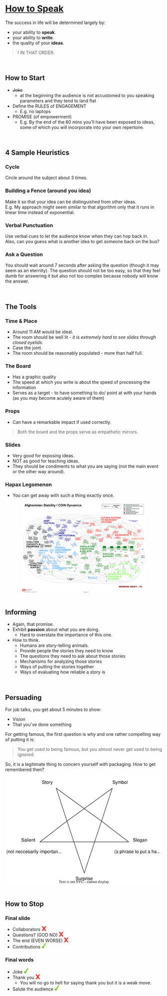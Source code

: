 # [How to Speak](https://www.youtube.com/watch?v=Unzc731iCUY&t=37s)

The success in life will be determined largely by:

- your ability to **speak**.
- your ability to **write**.
- the quality of your **ideas**.

> ! IN THAT ORDER.

<br>

## How to Start

- ~~Joke~~
  - at the beginning the audience is not accustomed to you speaking parameters and they tend to land flat
- Define the RULES of ENGAGEMENT
  - E.g. no laptops
- PROMISE (of empowerment)
  - E.g. By the end of the 60 mins you'll have been exposed to ideas, some of which you will incorporate into your own repertoire.

<br>

## 4 Sample Heuristics

### Cycle

Circle around the subject about 3 times.

### Building a Fence (around you idea)

Make it so that your idea can be distinguished from other ideas. <br>
E.g. My approach might seem similar to that algorithm only that it runs in linear time instead of exponential.

### Verbal Punctuation

Use verbal cues to let the audience know when they can hop back in. <br>
Also, can you guess what is another idea to get someone back on the bus?

### Ask a Question

You should wait around 7 seconds after asking the question (though it may seem as an eternity). The question should not be too easy, so that they feel dumb for answering it but also not too complex because nobody will know the answer.

<br>

## The Tools

### Time & Place

- Around 11 AM would be ideal.
- The room should be well lit - *it is extremely hard to see slides through closed eyelids*.
- Case the joint.
- The room should be reasonably populated - more than half full.

### The Board

- Has a graphic quality
- The speed at which you write is about the speed of processing the information
- Serves as a target - to have something to do/ point at with your hands (as you may become acutely aware of them)

### Props

- Can have a remarkable impact if used correctly.

> Both the board and the props serve as empathetic mirrors.

### Slides

- Very good for exposing ideas.
- NOT as good for teaching ideas.
- They should be condiments to what you are saying (not the main event or the other way around).

### Hapax Legomenon

- You can get away with such a thing exactly once.

<center>
    <img src="./images/hapax_legomenon.jpeg" alt="Example Image" width="400"/>
</center>

<br>


## Informing

- Again, that promise.
- Exhibit **passion** about what you are doing.
  - Hard to overstate the importance of this one.
- How to think.
  - Humans are story-telling animals.
  - Provide people the stories they need to know
  - The questions they need to ask about those stories
  - Mechanisms for analyzing those stories
  - Ways of putting the stories together
  - Ways of evaluating how reliable a story is

<br>

## Persuading

For job talks, you get about 5 minutes to show:

- Vision
- That you've done something

For getting famous, the first question is why and one rather compelling way of putting it is:

> You get used to being famous, but you almost never get used to being ignored.

So, it is a legitimate thing to concern yourself with packaging. How to get remembered then?

<center>
    <img src="./images/star.svg" alt="Example Image"/>
</center>

<br>

## How to Stop

### Final slide

- Collaborators <img src="./images/x.svg" height="15"/>
- Questions? (GOD NO) <img src="./images/x.svg" height="15"/>
- The end (EVEN WORSE) <img src="./images/x.svg" height="15"/>
- Contributions <img src="./images/tick.svg" height="17"/>

### Final words

- Joke <img src="./images/tick.svg" height="17"/>
- Thank you <img src="./images/x.svg" height="15"/>
  - You will no go to hell for saying thank you but it is a weak move.
- Salute the audience <img src="./images/tick.svg" height="17"/>
